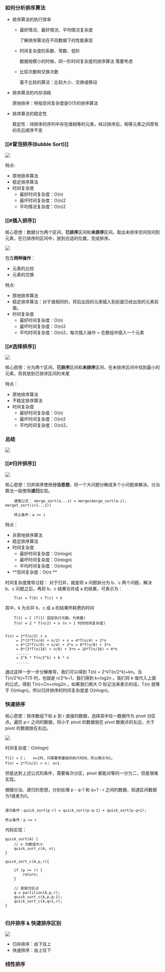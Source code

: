 ### 如何分析排序算法

- 排序算法的执行效率
  
  - 最好情况、最好情况、平均情况复杂度
  
    了解排序算法在不同数据下的性能表现
  
  - 时间复杂度的系数、常数、低阶
  
    数据规模小的时候，同一阶时间复杂度的排序算法 需要考虑
  
  - 比较次数和交换次数
  
    基于比较的算法：比较大小、交换或移动
  
- 排序算法的内存消耗

  原地排序：特指空间复杂度是O(1)的排序算法

- 排序算法的稳定性

  稳定性：待排序的序列中存在值相等的元素，经过排序后，相等元素之间原有的先后顺序不变

### [[#冒泡排序(Bubble Sort)]]

![](https://tva1.sinaimg.cn/large/008i3skNgy1gqmypnisk7j30vq0kldhz.jpg)

特点:
- 原地排序算法
- 稳定排序算法
- 时间复杂度
	- 最好时间复杂度：O(n)
	- 最坏时间复杂度：O(n)2
	- 平均情况复杂度：O(n)2
	

### [[#插入排序]]

核心思想：数据分为两个区间，**已排序**区间和**未排序**区间，取出未排序空间空间到 元素，在已排序的区间中，放到合适的位置，完成排序。

![](https://tva1.sinaimg.cn/large/008i3skNgy1gqmyui3euij30vq0jf408.jpg)

包含**两种操作**：
- 元素的比较
- 元素的交换

特点:
- 原地排序算法
- 稳定排序算法：对于值相同的，将后出现的元素插入到前面已经出现的元素前面。
- 时间复杂度
	- 最好时间复杂度：O(n)
	- 最坏时间复杂度：O(n)2
	- 平均时间复杂度：O(n)2，每次插入操作 = 在数组中插入一个元素

### [[#选择排序]]
![](https://tva1.sinaimg.cn/large/008i3skNgy1gqmz55s7k7j30vq0nsq5g.jpg)


核心思想：分为两个区间，**已排序**区间和**未排序**区间，在未排序区间中找到最小的元素，将其放到已排序区间的末尾

特点：
- 原地排序算法
- 不稳定排序算法
- 时间复杂度 
	- 最好时间复杂度：O(n)
	- 最坏时间复杂度：O(n)2
	- 平均时间复杂度：O(n)2，

### 总结
![](https://tva1.sinaimg.cn/large/008i3skNgy1gqnsopviasj30vq0g840u.jpg)

### [[#归并排序]]
![](https://tva1.sinaimg.cn/large/008i3skNgy1grjbveoeqjj30vq0petc0.jpg)

核心思想：归并排序使用**分治思想**，将一个大问题分解成多个小问题来解决。分治算法一般使用**递归**实现。

``` 
	递推公式： merge_sort(a...z) = merge(merge_sort(a-i), merget_sort(i+1...z))
	
	终止条件：a >= i
``` 

特点：

- 非原地排序算法
- 稳定排序算法
- 时间复杂度
	- 最好时间复杂度：O(nlogn)
	- 最坏时间复杂度：O(nlogn)
	- 平均时间复杂度：O(nlogn)
- **空间复杂度：O(n) **

时间复杂度推导过程：
对于归并，就是将 a 问题拆分为 b、c 两个问题，解决 b、c 问题之后，再将 b、c 结果合并成 a 的结果，可表示为：

```
	T(a) = T(b) + T(c) + k
```

其中，k 为合并 b、c 成 a 的结果所耗费的时间

```
	T(1) = C (T(1) 固定执行次数，为常量)
	T(n) = 2 * T(n/2) + n (n > 1 时的时间复杂度)
	
	
T(n) = 2*T(n/2) + n
     = 2*(2*T(n/4) + n/2) + n = 4*T(n/4) + 2*n
     = 4*(2*T(n/8) + n/4) + 2*n = 8*T(n/8) + 3*n
     = 8*(2*T(n/16) + n/8) + 3*n = 16*T(n/16) + 4*n
     ......
     = 2^k * T(n/2^k) + k * n
     ......
```

通过这样一步一步分解推导，我们可以得到 T(n) = 2^kT(n/2^k)+kn。当 T(n/2^k)=T(1) 时，也就是 n/2^k=1，我们得到 k=log2n 。我们将 k 值代入上面的公式，得到 T(n)=Cn+nlog2n 。如果我们用大 O 标记法来表示的话，T(n) 就等于 O(nlogn)。所以归并排序的时间复杂度是 O(nlogn)。



### 快速排序

核心思想：排序数组下标 p 到 r 直接的数据，选择其中任一数据作为 pivot 分区点。遍历 p-r 之间的数据，将小于 pivot 的数据放在 pivot 数据点的左边，大于 pivot 的数据放在右边。

![](https://tva1.sinaimg.cn/large/008i3skNgy1gqp1c2y401j30vq0h3jsd.jpg)

时间复杂度：O(nlogn)

```	
T(1) = C；   n=1时，只需要常量级的执行时间，所以表示为C。
T(n) = 2*T(n/2) + n； n>1
```

但是达到上述公式的条件，需要每次分区，pivot 都能对等的一分为二，但是很难实现。

根据分治、递归的思想，分别处理 p - q-1 和 q+1 - r 之间的数据，知道区间数据为1或者为0。

```

递归条件：quick_sort(p-r) = quick_sort(p-q-1) + quick_sort(p-q+1);

终止条件：p >= r

```

代码实现：

```
quick_sort(A) {
	// n 为数组大小
	quick_sort_c(A, n);
}

quick_sort_c(A,p,r){
	
	if (p >= r) {
		return;
	}
	
	// 获取分区点
	q = partition(A,p,r);
	quick_sort_c(A,p,q-1);
	quick_sort_c(A,q+1,r);
}


```


### 归并排序 & 快速排序区别

![](https://tva1.sinaimg.cn/large/008i3skNgy1gqp2157a33j30vq0l1ad1.jpg)

- 归并排序：由下往上
- 快速排序：由上往下


### 线性排序
